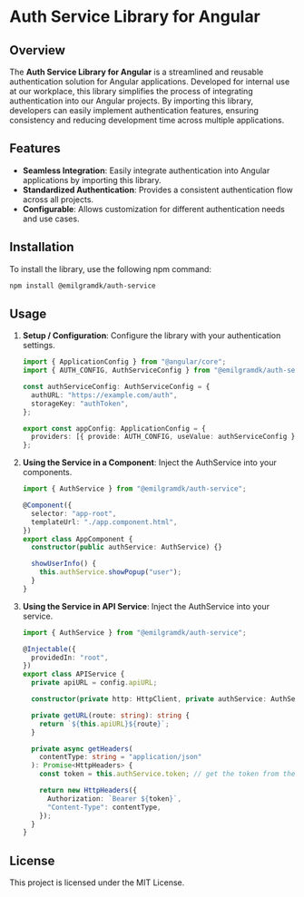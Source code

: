 # Auth Service Library for Angular

## Overview

The **Auth Service Library for Angular** is a streamlined and reusable authentication solution for Angular applications. Developed for internal use at our workplace, this library simplifies the process of integrating authentication into our Angular projects. By importing this library, developers can easily implement authentication features, ensuring consistency and reducing development time across multiple applications.

## Features

- **Seamless Integration**: Easily integrate authentication into Angular applications by importing this library.
- **Standardized Authentication**: Provides a consistent authentication flow across all projects.
- **Configurable**: Allows customization for different authentication needs and use cases.

## Installation

To install the library, use the following npm command:

```bash
npm install @emilgramdk/auth-service
```

## Usage

1. **Setup / Configuration**: Configure the library with your authentication settings.

   ```typescript
   import { ApplicationConfig } from "@angular/core";
   import { AUTH_CONFIG, AuthServiceConfig } from "@emilgramdk/auth-service";

   const authServiceConfig: AuthServiceConfig = {
     authURL: "https://example.com/auth",
     storageKey: "authToken",
   };

   export const appConfig: ApplicationConfig = {
     providers: [{ provide: AUTH_CONFIG, useValue: authServiceConfig }],
   };
   ```

2. **Using the Service in a Component**: Inject the AuthService into your components.

   ```typescript
   import { AuthService } from "@emilgramdk/auth-service";

   @Component({
     selector: "app-root",
     templateUrl: "./app.component.html",
   })
   export class AppComponent {
     constructor(public authService: AuthService) {}

     showUserInfo() {
       this.authService.showPopup("user");
     }
   }
   ```

3. **Using the Service in API Service**: Inject the AuthService into your service.

   ```typescript
   import { AuthService } from "@emilgramdk/auth-service";

   @Injectable({
     providedIn: "root",
   })
   export class APIService {
     private apiURL = config.apiURL;

     constructor(private http: HttpClient, private authService: AuthService) {}

     private getURL(route: string): string {
       return `${this.apiURL}${route}`;
     }

     private async getHeaders(
       contentType: string = "application/json"
     ): Promise<HttpHeaders> {
       const token = this.authService.token; // get the token from the authService

       return new HttpHeaders({
         Authorization: `Bearer ${token}`,
         "Content-Type": contentType,
       });
     }
   }
   ```

## License

This project is licensed under the MIT License.
